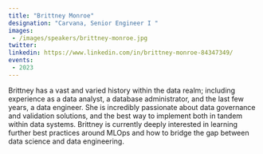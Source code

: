 ```yaml
---
title: "Brittney Monroe"
designation: "Carvana, Senior Engineer I "
images:
 - /images/speakers/brittney-monroe.jpg
twitter: 
linkedin: https://www.linkedin.com/in/brittney-monroe-84347349/
events:
 - 2023
---
```


Brittney has a vast and varied history within the data realm; including experience as a data analyst, a database administrator, and the last few years, a data engineer. She is incredibly passionate about data governance and validation solutions, and the best way to implement both in tandem within data systems. Brittney is currently deeply interested in learning further best practices around MLOps and how to bridge the gap between data science and data engineering. 